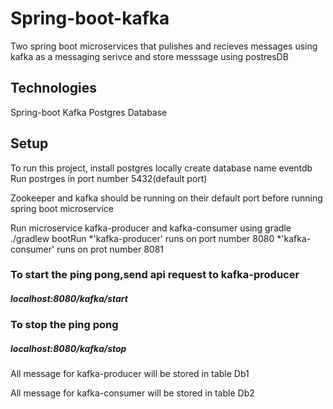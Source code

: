 # Spring-boot-kafka
Two spring boot microservices that pulishes and recieves messages using kafka as a messaging serivce and store messsage using postresDB

## Technologies
Spring-boot
Kafka
Postgres Database

## Setup
To run this project, install postgres locally 
create database name eventdb
Run postrges in port number 5432(default port)

Zookeeper and kafka should be running on their default port before running spring boot microservice

Run microservice kafka-producer and kafka-consumer using gradle
./gradlew bootRun
  *'kafka-producer' runs on port number 8080
  *'kafka-consumer' runs on prot number 8081

### To start the ping pong,send api request to kafka-producer
  ##### localhost:8080/kafka/start

### To stop the ping pong
  ##### localhost:8080/kafka/stop

All message for kafka-producer will be stored in table Db1


All message for kafka-consumer will be stored in table Db2
